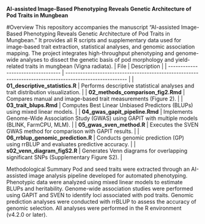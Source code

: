 **AI-assisted Image-Based Phenotyping Reveals Genetic Architecture of Pod Traits in Mungbean**

#Overview
This repository accompanies the manuscript “AI-assisted Image-Based Phenotyping Reveals Genetic Architecture of Pod Traits in Mungbean.”
It provides all R scripts and supplementary data used for image-based trait extraction, statistical analyses, and genomic association mapping.
The project integrates high-throughput phenotyping and genome-wide analyses to dissect the genetic basis of pod morphology and yield-related traits in mungbean (Vigna radiata).
| File                               | Description                                                                                             |
| ---------------------------------- | ------------------------------------------------------------------------------------------------------- |
| **01_descriptive_statistics.R**    | Performs descriptive statistical analyses and trait distribution visualization.                         |
| **02_methods_comparison_fig2.Rmd** | Compares manual and image-based trait measurements (Figure 2).                                          |
| **03_trait_blups.Rmd**             | Computes Best Linear Unbiased Predictors (BLUPs) using mixed linear models.                             |
| **04_gwas_gapit_pipeline.Rmd**     | Implements Genome-Wide Association Study (GWAS) using GAPIT with multiple models (BLINK, FarmCPU, MLM). |
| **05_gwas_sven_method.R**          | Executes the SVEN GWAS method for comparison with GAPIT results.                                        |
| **06_rrblup_genomic_prediction.R** | Conducts genomic prediction (GP) using rrBLUP and evaluates predictive accuracy.                        |
| **s02_venn_diagram_figS2.R**       | Generates Venn diagrams for overlapping significant SNPs (Supplementary Figure S2).                     |

Methodological Summary
Pod and seed traits were extracted through an AI-assisted image analysis pipeline developed for automated phenotyping.
Phenotypic data were analyzed using mixed linear models to estimate BLUPs and heritability.
Genome-wide association studies were performed using GAPIT and SVEN to identify loci associated with pod traits.
Genomic prediction analyses were conducted with rrBLUP to assess the accuracy of genomic selection.
All analyses were performed in the R environment (v4.2.0 or later).
